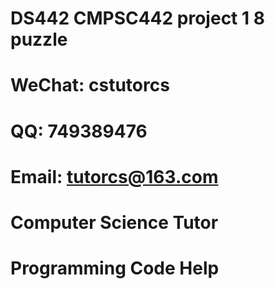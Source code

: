 # DS442 CMPSC442 project 1 8 puzzle

# WeChat: cstutorcs

# QQ: 749389476

# Email: tutorcs@163.com

# Computer Science Tutor

# Programming Code Help
